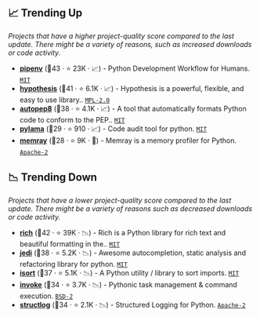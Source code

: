 ## 📈 Trending Up

_Projects that have a higher project-quality score compared to the last update. There might be a variety of reasons, such as increased downloads or code activity._

- <b><a href="https://github.com/pypa/pipenv">pipenv</a></b> (🥇43 ·  ⭐ 23K · 📈) - Python Development Workflow for Humans. <code><a href="http://bit.ly/34MBwT8">MIT</a></code>
- <b><a href="https://github.com/HypothesisWorks/hypothesis">hypothesis</a></b> (🥇41 ·  ⭐ 6.1K · 📈) - Hypothesis is a powerful, flexible, and easy to use library.. <code><a href="http://bit.ly/3postzC">MPL-2.0</a></code>
- <b><a href="https://github.com/hhatto/autopep8">autopep8</a></b> (🥈38 ·  ⭐ 4.1K · 📈) - A tool that automatically formats Python code to conform to the PEP.. <code><a href="http://bit.ly/34MBwT8">MIT</a></code>
- <b><a href="https://github.com/klen/pylama">pylama</a></b> (🥈29 ·  ⭐ 910 · 📈) - Code audit tool for python. <code><a href="http://bit.ly/34MBwT8">MIT</a></code>
- <b><a href="https://github.com/bloomberg/memray">memray</a></b> (🥉28 ·  ⭐ 9K · 🐣) - Memray is a memory profiler for Python. <code><a href="http://bit.ly/3nYMfla">Apache-2</a></code>

## 📉 Trending Down

_Projects that have a lower project-quality score compared to the last update. There might be a variety of reasons such as decreased downloads or code activity._

- <b><a href="https://github.com/Textualize/rich">rich</a></b> (🥇42 ·  ⭐ 39K · 📉) - Rich is a Python library for rich text and beautiful formatting in the.. <code><a href="http://bit.ly/34MBwT8">MIT</a></code>
- <b><a href="https://github.com/davidhalter/jedi">jedi</a></b> (🥇38 ·  ⭐ 5.2K · 📉) - Awesome autocompletion, static analysis and refactoring library for python. <code><a href="http://bit.ly/34MBwT8">MIT</a></code>
- <b><a href="https://github.com/PyCQA/isort">isort</a></b> (🥈37 ·  ⭐ 5.1K · 📉) - A Python utility / library to sort imports. <code><a href="http://bit.ly/34MBwT8">MIT</a></code>
- <b><a href="https://github.com/pyinvoke/invoke">invoke</a></b> (🥈34 ·  ⭐ 3.7K · 📉) - Pythonic task management & command execution. <code><a href="http://bit.ly/3rqEWVr">BSD-2</a></code>
- <b><a href="https://github.com/hynek/structlog">structlog</a></b> (🥈34 ·  ⭐ 2.1K · 📉) - Structured Logging for Python. <code><a href="http://bit.ly/3nYMfla">Apache-2</a></code>

